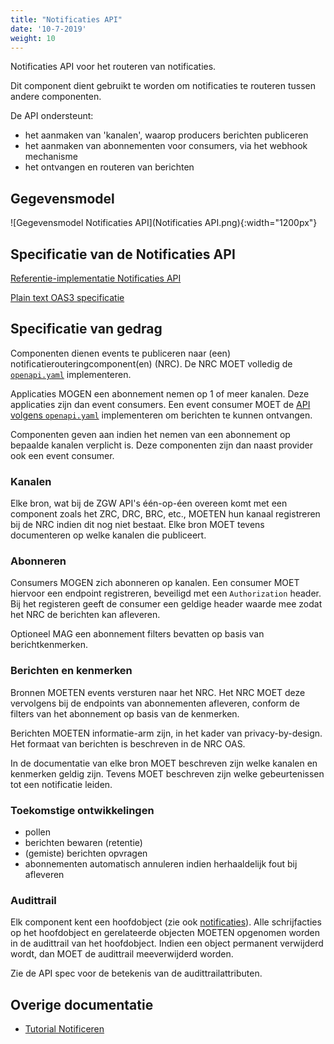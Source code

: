```yaml
---
title: "Notificaties API"
date: '10-7-2019'
weight: 10
---
```


Notificaties API voor het routeren van notificaties.

Dit component dient gebruikt te worden om notificaties te routeren tussen
andere componenten.

De API ondersteunt:

* het aanmaken van 'kanalen', waarop producers berichten publiceren
* het aanmaken van abonnementen voor consumers, via het webhook mechanisme
* het ontvangen en routeren van berichten


## Gegevensmodel

![Gegevensmodel Notificaties API](Notificaties API.png){:width="1200px"}


## Specificatie van de Notificaties API

[Referentie-implementatie Notificaties API](https://notificaties-api.vng.cloud)

[Plain text OAS3 specificatie](../../../api-specificatie/nrc/openapi.yaml)


## Specificatie van gedrag

Componenten dienen events te publiceren naar (een)
notificatierouteringcomponent(en) (NRC). De NRC MOET volledig de
[`openapi.yaml`](../../../api-specificatie/nrc/openapi.yaml) implementeren.

Applicaties MOGEN een abonnement nemen op 1 of meer kanalen. Deze applicaties
zijn dan event consumers. Een event consumer MOET de
[API volgens `openapi.yaml`](../../../api-specificatie/nrc/consumer-api/openapi.yaml)
implementeren om berichten te kunnen ontvangen.

Componenten geven aan indien het nemen van een abonnement op bepaalde kanalen
verplicht is. Deze componenten zijn dan naast provider ook een event consumer.

### Kanalen

Elke bron, wat bij de ZGW API's één-op-éen overeen komt met een component
zoals het ZRC, DRC, BRC, etc., MOETEN hun kanaal registreren bij de NRC indien
dit nog niet bestaat. Elke bron MOET tevens documenteren op welke kanalen die
publiceert.

### Abonneren

Consumers MOGEN zich abonneren op kanalen. Een consumer MOET hiervoor een
endpoint registreren, beveiligd met een `Authorization` header. Bij het
registeren geeft de consumer een geldige header waarde mee zodat het NRC de
berichten kan afleveren.

Optioneel MAG een abonnement filters bevatten op basis van berichtkenmerken.

### Berichten en kenmerken

Bronnen MOETEN events versturen naar het NRC. Het NRC MOET deze vervolgens
bij de endpoints van abonnementen afleveren, conform de filters van het
abonnement op basis van de kenmerken.

Berichten MOETEN informatie-arm zijn, in het kader van privacy-by-design. Het
formaat van berichten is beschreven in de NRC OAS.

In de documentatie van elke bron MOET beschreven zijn welke kanalen en
kenmerken geldig zijn. Tevens MOET beschreven zijn welke gebeurtenissen tot
een notificatie leiden.

### Toekomstige ontwikkelingen

* pollen
* berichten bewaren (retentie)
* (gemiste) berichten opvragen
* abonnementen automatisch annuleren indien herhaaldelijk fout bij afleveren


### Audittrail

Elk component kent een hoofdobject (zie ook [notificaties](#notificaties)).
Alle schrijfacties op het hoofdobject en gerelateerde objecten MOETEN opgenomen
worden in de audittrail van het hoofdobject. Indien een object permanent
verwijderd wordt, dan MOET de audittrail meeverwijderd worden.

Zie de API spec voor de betekenis van de audittrailattributen.


## Overige documentatie

* [Tutorial Notificeren](../../ontwikkelaars/handleidingen-en-tutorials/notificeren)
